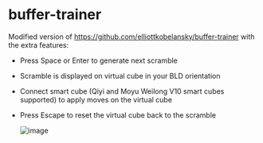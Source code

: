# buffer-trainer

Modified version of https://github.com/elliottkobelansky/buffer-trainer with the extra features:
- Press Space or Enter to generate next scramble
- Scramble is displayed on virtual cube in your BLD orientation
- Connect smart cube (Qiyi and Moyu Weilong V10 smart cubes supported) to apply moves on the virtual cube
- Press Escape to reset the virtual cube back to the scramble

  ![image](https://github.com/user-attachments/assets/b37c0958-5356-423e-82c9-aa97a0d45ddc)

